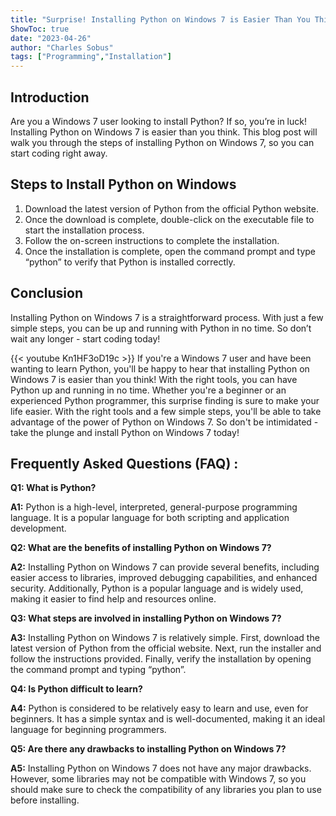 ```yaml
---
title: "Surprise! Installing Python on Windows 7 is Easier Than You Think!"
ShowToc: true 
date: "2023-04-26"
author: "Charles Sobus" 
tags: ["Programming","Installation"]
---
```

## Introduction

Are you a Windows 7 user looking to install Python? If so, you’re in luck! Installing Python on Windows 7 is easier than you think. This blog post will walk you through the steps of installing Python on Windows 7, so you can start coding right away. 

## Steps to Install Python on Windows 

1. Download the latest version of Python from the official Python website. 
2. Once the download is complete, double-click on the executable file to start the installation process. 
3. Follow the on-screen instructions to complete the installation. 
4. Once the installation is complete, open the command prompt and type “python” to verify that Python is installed correctly. 

## Conclusion

Installing Python on Windows 7 is a straightforward process. With just a few simple steps, you can be up and running with Python in no time. So don’t wait any longer - start coding today!

{{< youtube Kn1HF3oD19c >}} 
If you're a Windows 7 user and have been wanting to learn Python, you'll be happy to hear that installing Python on Windows 7 is easier than you think! With the right tools, you can have Python up and running in no time. Whether you're a beginner or an experienced Python programmer, this surprise finding is sure to make your life easier. With the right tools and a few simple steps, you'll be able to take advantage of the power of Python on Windows 7. So don't be intimidated - take the plunge and install Python on Windows 7 today!

## Frequently Asked Questions (FAQ) :
**Q1: What is Python?**

**A1:** Python is a high-level, interpreted, general-purpose programming language. It is a popular language for both scripting and application development.

**Q2: What are the benefits of installing Python on Windows 7?**

**A2:** Installing Python on Windows 7 can provide several benefits, including easier access to libraries, improved debugging capabilities, and enhanced security. Additionally, Python is a popular language and is widely used, making it easier to find help and resources online.

**Q3: What steps are involved in installing Python on Windows 7?**

**A3:** Installing Python on Windows 7 is relatively simple. First, download the latest version of Python from the official website. Next, run the installer and follow the instructions provided. Finally, verify the installation by opening the command prompt and typing “python”.

**Q4: Is Python difficult to learn?**

**A4:** Python is considered to be relatively easy to learn and use, even for beginners. It has a simple syntax and is well-documented, making it an ideal language for beginning programmers.

**Q5: Are there any drawbacks to installing Python on Windows 7?**

**A5:** Installing Python on Windows 7 does not have any major drawbacks. However, some libraries may not be compatible with Windows 7, so you should make sure to check the compatibility of any libraries you plan to use before installing.





